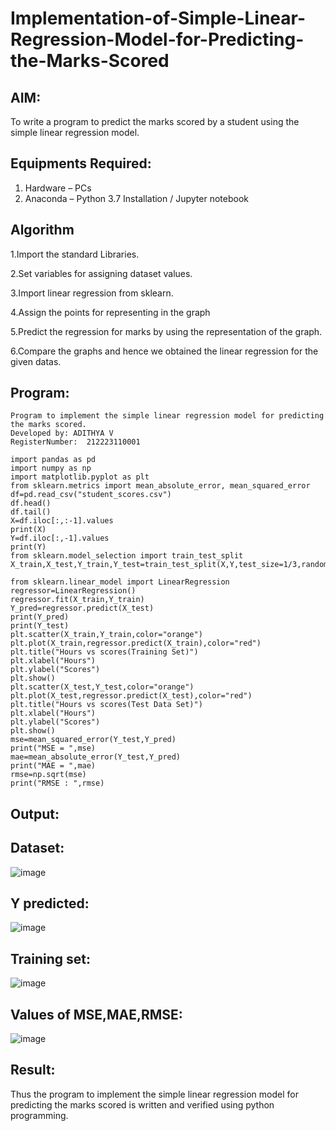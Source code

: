 # Implementation-of-Simple-Linear-Regression-Model-for-Predicting-the-Marks-Scored

## AIM:
To write a program to predict the marks scored by a student using the simple linear regression model.

## Equipments Required:
1. Hardware – PCs
2. Anaconda – Python 3.7 Installation / Jupyter notebook

## Algorithm
1.Import the standard Libraries.

2.Set variables for assigning dataset values.

3.Import linear regression from sklearn.

4.Assign the points for representing in the graph

5.Predict the regression for marks by using the representation of the graph.

6.Compare the graphs and hence we obtained the linear regression for the given datas.

## Program:
~~~
Program to implement the simple linear regression model for predicting the marks scored.
Developed by: ADITHYA V
RegisterNumber:  212223110001

import pandas as pd
import numpy as np
import matplotlib.pyplot as plt
from sklearn.metrics import mean_absolute_error, mean_squared_error
df=pd.read_csv("student_scores.csv")
df.head()
df.tail()
X=df.iloc[:,:-1].values
print(X)
Y=df.iloc[:,-1].values
print(Y)
from sklearn.model_selection import train_test_split
X_train,X_test,Y_train,Y_test=train_test_split(X,Y,test_size=1/3,random_state=0)

from sklearn.linear_model import LinearRegression
regressor=LinearRegression()
regressor.fit(X_train,Y_train)
Y_pred=regressor.predict(X_test)
print(Y_pred)
print(Y_test)
plt.scatter(X_train,Y_train,color="orange")
plt.plot(X_train,regressor.predict(X_train),color="red")
plt.title("Hours vs scores(Training Set)")
plt.xlabel("Hours")
plt.ylabel("Scores")
plt.show()
plt.scatter(X_test,Y_test,color="orange")
plt.plot(X_test,regressor.predict(X_test),color="red")
plt.title("Hours vs scores(Test Data Set)")
plt.xlabel("Hours")
plt.ylabel("Scores")
plt.show()
mse=mean_squared_error(Y_test,Y_pred)
print("MSE = ",mse)
mae=mean_absolute_error(Y_test,Y_pred)
print("MAE = ",mae)
rmse=np.sqrt(mse)
print("RMSE : ",rmse)
~~~

## Output:
## Dataset:
![image](https://github.com/user-attachments/assets/ff403900-a747-4eb1-a94e-9ba845ac490c)
## Y predicted:
![image](https://github.com/user-attachments/assets/bf60c08f-ab6d-47d5-884c-60ee3d8cc1bd)
## Training set:
![image](https://github.com/user-attachments/assets/f4f647c6-5c5d-4ff0-8006-130ce27dc72c)
## Values of MSE,MAE,RMSE:
![image](https://github.com/user-attachments/assets/5f191082-4458-40bf-9a62-03c18a34f175)

## Result:
Thus the program to implement the simple linear regression model for predicting the marks scored is written and verified using python programming.
